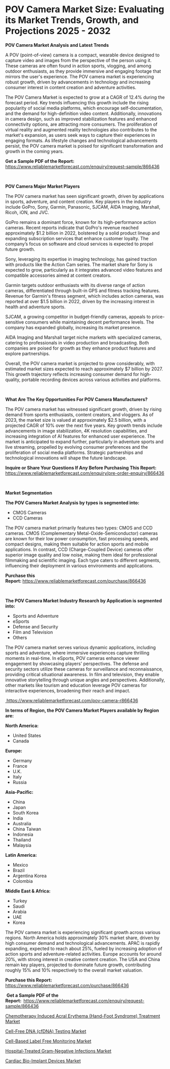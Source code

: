 <p><h1>POV Camera Market Size: Evaluating its Market Trends, Growth, and Projections 2025 - 2032</h1></p><p><strong>POV Camera Market Analysis and Latest Trends</strong></p>
<p><p>A POV (point-of-view) camera is a compact, wearable device designed to capture video and images from the perspective of the person using it. These cameras are often found in action sports, vlogging, and among outdoor enthusiasts, as they provide immersive and engaging footage that mirrors the user's experience. The POV camera market is experiencing robust growth, driven by advancements in technology and increasing consumer interest in content creation and adventure activities.</p><p>The POV Camera Market is expected to grow at a CAGR of 12.4% during the forecast period. Key trends influencing this growth include the rising popularity of social media platforms, which encourage self-documentation, and the demand for high-definition video content. Additionally, innovations in camera design, such as improved stabilization features and enhanced connectivity options, are attracting more consumers. The proliferation of virtual reality and augmented reality technologies also contributes to the market's expansion, as users seek ways to capture their experiences in engaging formats. As lifestyle changes and technological advancements persist, the POV camera market is poised for significant transformation and growth in the coming years.</p></p>
<p><strong>Get a Sample PDF of the Report:&nbsp;</strong> <a href="https://www.reliablemarketforecast.com/enquiry/request-sample/866436?utm_campaign=3094&utm_medium=2&utm_source=Github&utm_content=ia&utm_term=06042025&utm_id=pov-camera">https://www.reliablemarketforecast.com/enquiry/request-sample/866436</a></p>
<p>&nbsp;</p>
<p><strong>POV Camera Major Market Players</strong></p>
<p><p>The POV camera market has seen significant growth, driven by applications in sports, adventure, and content creation. Key players in the industry include GoPro, Sony, Garmin, Panasonic, SJCAM, AIDA Imaging, Marshall, Ricoh, iON, and JVC. </p><p>GoPro remains a dominant force, known for its high-performance action cameras. Recent reports indicate that GoPro's revenue reached approximately $1.2 billion in 2022, bolstered by a solid product lineup and expanding subscription services that enhance customer loyalty. The company’s focus on software and cloud services is expected to propel future growth.</p><p>Sony, leveraging its expertise in imaging technology, has gained traction with products like the Action Cam series. The market share for Sony is expected to grow, particularly as it integrates advanced video features and compatible accessories aimed at content creators.</p><p>Garmin targets outdoor enthusiasts with its diverse range of action cameras, differentiated through built-in GPS and fitness tracking features. Revenue for Garmin's fitness segment, which includes action cameras, was reported at over $1.5 billion in 2022, driven by the increasing interest in health and adventure sports.</p><p>SJCAM, a growing competitor in budget-friendly cameras, appeals to price-sensitive consumers while maintaining decent performance levels. The company has expanded globally, increasing its market presence.</p><p>AIDA Imaging and Marshall target niche markets with specialized cameras, catering to professionals in video production and broadcasting. Both companies are poised for growth as they enhance product features and explore partnerships.</p><p>Overall, the POV camera market is projected to grow considerably, with estimated market sizes expected to reach approximately $7 billion by 2027. This growth trajectory reflects increasing consumer demand for high-quality, portable recording devices across various activities and platforms.</p></p>
<p>&nbsp;</p>
<p><strong>What Are The Key Opportunities For POV Camera Manufacturers?</strong></p>
<p><p>The POV camera market has witnessed significant growth, driven by rising demand from sports enthusiasts, content creators, and vloggers. As of 2023, the market size is valued at approximately $2.5 billion, with a projected CAGR of 10% over the next five years. Key growth trends include advancements in image stabilization, 4K resolution capabilities, and increasing integration of AI features for enhanced user experience. The market is anticipated to expand further, particularly in adventure sports and live streaming, propelled by evolving consumer preferences and the proliferation of social media platforms. Strategic partnerships and technological innovations will shape the future landscape.</p></p>
<p><strong>Inquire or Share Your Questions If Any Before Purchasing This Report:</strong> <a href="https://www.reliablemarketforecast.com/enquiry/pre-order-enquiry/866436?utm_campaign=3094&utm_medium=2&utm_source=Github&utm_content=ia&utm_term=06042025&utm_id=pov-camera">https://www.reliablemarketforecast.com/enquiry/pre-order-enquiry/866436</a></p>
<p>&nbsp;</p>
<p><strong>Market Segmentation</strong></p>
<p><strong>The POV Camera Market Analysis by types is segmented into:</strong></p>
<p><ul><li>CMOS Cameras</li><li>CCD Cameras</li></ul></p>
<p><p>The POV camera market primarily features two types: CMOS and CCD cameras. CMOS (Complementary Metal-Oxide-Semiconductor) cameras are known for their low power consumption, fast processing speeds, and compact designs, making them suitable for action sports and mobile applications. In contrast, CCD (Charge-Coupled Device) cameras offer superior image quality and low noise, making them ideal for professional filmmaking and scientific imaging. Each type caters to different segments, influencing their deployment in various environments and applications.</p></p>
<p><strong>Purchase this Report:&nbsp;</strong><a href="https://www.reliablemarketforecast.com/purchase/866436?utm_campaign=3094&utm_medium=2&utm_source=Github&utm_content=ia&utm_term=06042025&utm_id=pov-camera">https://www.reliablemarketforecast.com/purchase/866436</a></p>
<p>&nbsp;</p>
<p><strong>The POV Camera Market Industry Research by Application is segmented into:</strong></p>
<p><ul><li>Sports and Adventure</li><li>eSports</li><li>Defense and Security</li><li>Film and Television</li><li>Others</li></ul></p>
<p><p>The POV camera market serves various dynamic applications, including sports and adventure, where immersive experiences capture thrilling moments in real-time. In eSports, POV cameras enhance viewer engagement by showcasing players' perspectives. The defense and security sectors utilize these cameras for surveillance and reconnaissance, providing critical situational awareness. In film and television, they enable innovative storytelling through unique angles and perspectives. Additionally, other markets like tourism and education leverage POV cameras for interactive experiences, broadening their reach and impact.</p></p>
<p><a href="https://www.reliablemarketforecast.com/pov-camera-r866436?utm_campaign=3094&utm_medium=2&utm_source=Github&utm_content=ia&utm_term=06042025&utm_id=pov-camera">&nbsp;https://www.reliablemarketforecast.com/pov-camera-r866436</a></p>
<p><strong>In terms of Region, the POV Camera Market Players available by Region are:</strong></p>
<p>
    <p> <strong> North America: </strong>
        <ul>
            <li>United States</li>
            <li>Canada</li>
        </ul>
        </p> 
    <p> <strong> Europe: </strong>
        <ul>
            <li>Germany</li>
            <li>France</li>
            <li>U.K.</li>
            <li>Italy</li>
            <li>Russia</li>
        </ul>
        </p> 
    <p> <strong> Asia-Pacific: </strong>
        <ul>
            <li>China</li>
            <li>Japan</li>
            <li>South Korea</li>
            <li>India</li>
            <li>Australia</li>
            <li>China Taiwan</li>
            <li>Indonesia</li>
            <li>Thailand</li>
            <li>Malaysia</li>
        </ul>
        </p> 
    <p> <strong> Latin America: </strong>
        <ul>
            <li>Mexico</li>
            <li>Brazil</li>
            <li>Argentina Korea</li>
            <li>Colombia</li>
        </ul>
        </p> 
    <p> <strong> Middle East & Africa: </strong>
        <ul>
            <li>Turkey</li>
            <li>Saudi</li>
            <li>Arabia</li>
            <li>UAE</li>
            <li>Korea</li>
        </ul>
    </p>
    </p>
<p><p>The POV camera market is experiencing significant growth across various regions. North America holds approximately 30% market share, driven by high consumer demand and technological advancements. APAC is rapidly expanding, expected to reach about 25%, fueled by increasing adoption of action sports and adventure-related activities. Europe accounts for around 20%, with strong interest in creative content creation. The USA and China remain key players, projected to dominate future growth, contributing roughly 15% and 10% respectively to the overall market valuation.</p></p>
<p><strong>Purchase this Report: </strong><a href="https://www.reliablemarketforecast.com/purchase/866436?utm_campaign=3094&utm_medium=2&utm_source=Github&utm_content=ia&utm_term=06042025&utm_id=pov-camera">https://www.reliablemarketforecast.com/purchase/866436</a></p>
<p>&nbsp;<strong>Get a Sample PDF of the Report:&nbsp;&nbsp;</strong><a href="https://www.reliablemarketforecast.com/enquiry/request-sample/866436?utm_campaign=3094&utm_medium=2&utm_source=Github&utm_content=ia&utm_term=06042025&utm_id=pov-camera">https://www.reliablemarketforecast.com/enquiry/request-sample/866436</a></p>
<p><strong></strong></p>
<p><p><a href="https://www.linkedin.com/pulse/chemotherapy-induced-acral-erythema-hand-foot-syndrome-treatment-btvrf?utm_campaign=3094&utm_medium=2&utm_source=Github&utm_content=ia&utm_term=06042025&utm_id=pov-camera">Chemotherapy Induced Acral Erythema (Hand-Foot Syndrome) Treatment Market</a></p><p><a href="https://www.linkedin.com/pulse/global-cell-free-dna-cfdna-testing-market-trends-insights-growth-oritf?utm_campaign=3094&utm_medium=2&utm_source=Github&utm_content=ia&utm_term=06042025&utm_id=pov-camera">Cell-Free DNA (cfDNA) Testing Market</a></p><p><a href="https://www.linkedin.com/pulse/exploring-potential-cell-based-label-free-monitoring-avzif?utm_campaign=3094&utm_medium=2&utm_source=Github&utm_content=ia&utm_term=06042025&utm_id=pov-camera">Cell-Based Label Free Monitoring Market</a></p><p><a href="https://www.linkedin.com/pulse/study-hospital-treated-gram-negative-infections-market-7ubcf?utm_campaign=3094&utm_medium=2&utm_source=Github&utm_content=ia&utm_term=06042025&utm_id=pov-camera">Hospital-Treated Gram-Negative Infections Market</a></p><p><a href="https://www.linkedin.com/pulse/cardiac-bio-implant-devices-market-projections-2025-2032-growing-y1szf?utm_campaign=3094&utm_medium=2&utm_source=Github&utm_content=ia&utm_term=06042025&utm_id=pov-camera">Cardiac Bio-Implant Devices Market</a></p></p>